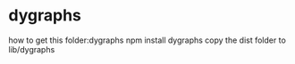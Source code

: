 # dygraphs
how to get this folder:dygraphs
npm install dygraphs
copy the dist folder to lib/dygraphs






